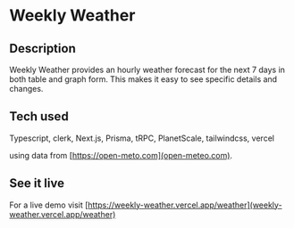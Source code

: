 # Weekly Weather

## Description
Weekly Weather provides an hourly weather forecast for the next 7 days in both table and 
graph form.  This makes it easy to see specific details and changes.  

## Tech used

Typescript, clerk, Next.js, Prisma, tRPC, PlanetScale, tailwindcss, vercel

using data from [https://open-meto.com](open-meteo.com).

## See it live

For a live demo visit [https://weekly-weather.vercel.app/weather](weekly-weather.vercel.app/weather)
